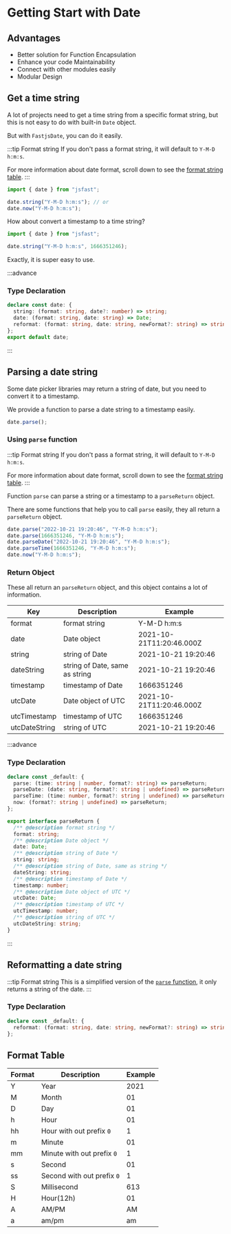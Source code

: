# Getting Start with Date

## Advantages

- Better solution for Function Encapsulation
- Enhance your code Maintainability
- Connect with other modules easily
- Modular Design

## Get a time string

A lot of projects need to get a time string from a specific format string, but this is not easy to do with built-in `Date` object.

But with `FastjsDate`, you can do it easily.

:::tip Format string
If you don't pass a format string, it will default to `Y-M-D h:m:s`.

For more information about date format, scroll down to see the [format string table](#format-table).
:::

```typescript
import { date } from "jsfast";

date.string("Y-M-D h:m:s"); // or
date.now("Y-M-D h:m:s");
```

How about convert a timestamp to a time string?

```typescript
import { date } from "jsfast";

date.string("Y-M-D h:m:s", 1666351246);
```

Exactly, it is super easy to use.

:::advance

### Type Declaration

```typescript
declare const date: {
  string: (format: string, date?: number) => string;
  date: (format: string, date: string) => Date;
  reformat: (format: string, date: string, newFormat?: string) => string;
};
export default date;
```

:::

## Parsing a date string

Some date picker libraries may return a string of date, but you need to convert it to a timestamp.

We provide a function to parse a date string to a timestamp easily.

```typescript
date.parse();
```

### Using `parse` function

:::tip Format string
If you don't pass a format string, it will default to `Y-M-D h:m:s`.

For more information about date format, scroll down to see the [format string table](#format-table).
:::

Function `parse` can parse a string or a timestamp to a `parseReturn` object.

There are some functions that help you to call `parse` easily, they all return a `parseReturn` object.

```typescript
date.parse("2022-10-21 19:20:46", "Y-M-D h:m:s");
date.parse(1666351246, "Y-M-D h:m:s");
date.parseDate("2022-10-21 19:20:46", "Y-M-D h:m:s");
date.parseTime(1666351246, "Y-M-D h:m:s");
date.now("Y-M-D h:m:s");
```

### Return Object

These all return an `parseReturn` object, and this object contains a lot of information.

| Key           | Description                    | Example                  |
| ------------- | ------------------------------ | ------------------------ |
| format        | format string                  | Y-M-D h\:m:s             |
| date          | Date object                    | 2021-10-21T11:20:46.000Z |
| string        | string of Date                 | 2021-10-21 19:20:46      |
| dateString    | string of Date, same as string | 2021-10-21 19:20:46      |
| timestamp     | timestamp of Date              | 1666351246               |
| utcDate       | Date object of UTC             | 2021-10-21T11:20:46.000Z |
| utcTimestamp  | timestamp of UTC               | 1666351246               |
| utcDateString | string of UTC                  | 2021-10-21 19:20:46      |

:::advance

### Type Declaration

```typescript
declare const _default: {
  parse: (time: string | number, format?: string) => parseReturn;
  parseDate: (date: string, format?: string | undefined) => parseReturn;
  parseTime: (time: number, format?: string | undefined) => parseReturn;
  now: (format?: string | undefined) => parseReturn;
};
```

```typescript
export interface parseReturn {
  /** @description format string */
  format: string;
  /** @description Date object */
  date: Date;
  /** @description string of Date */
  string: string;
  /** @description string of Date, same as string */
  dateString: string;
  /** @description timestamp of Date */
  timestamp: number;
  /** @description Date object of UTC */
  utcDate: Date;
  /** @description timestamp of UTC */
  utcTimestamp: number;
  /** @description string of UTC */
  utcDateString: string;
}
```

:::

## Reformatting a date string

:::tip Format string
This is a simplified version of the [`parse` function](#parsing-a-date-string), it only returns a string of the date.
:::

### Type Declaration

```typescript
declare const _default: {
  reformat: (format: string, date: string, newFormat?: string) => string;
};
```

## Format Table

| Format | Description                | Example |
| ------ | -------------------------- | ------- |
| Y      | Year                       | 2021    |
| M      | Month                      | 01      |
| D      | Day                        | 01      |
| h      | Hour                       | 01      |
| hh     | Hour with out prefix `0`   | 1       |
| m      | Minute                     | 01      |
| mm     | Minute with out prefix `0` | 1       |
| s      | Second                     | 01      |
| ss     | Second with out prefix `0` | 1       |
| S      | Millisecond                | 613     |
| H      | Hour(12h)                  | 01      |
| A      | AM/PM                      | AM      |
| a      | am/pm                      | am      |
